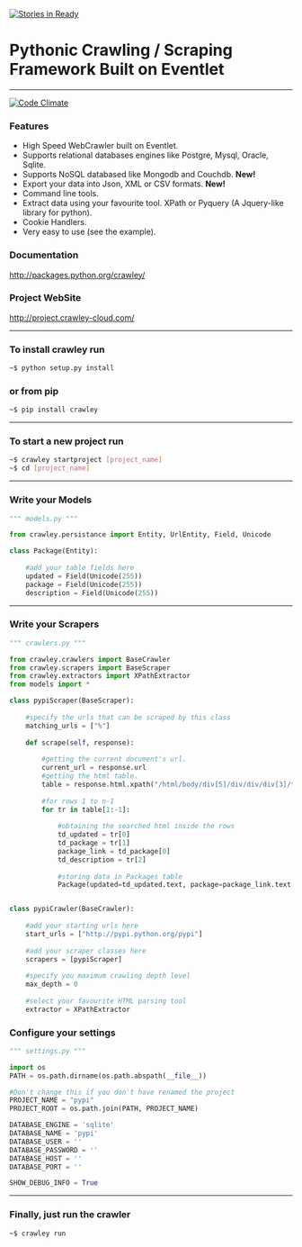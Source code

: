 [![Stories in Ready](https://badge.waffle.io/crawley-project/crawley.png?label=ready&title=Ready)](https://waffle.io/crawley-project/crawley)
# Pythonic Crawling / Scraping Framework Built on Eventlet 

------------------------------------------------------------------

[![Code Climate](https://codeclimate.com/github/crawley-project/crawley/badges/gpa.svg)](https://codeclimate.com/github/crawley-project/crawley)

### Features

* High Speed WebCrawler built on Eventlet.
* Supports relational databases engines like Postgre, Mysql, Oracle, Sqlite.
* Supports NoSQL databased like Mongodb and Couchdb. **New!**
* Export your data into Json, XML or CSV formats. **New!**
* Command line tools.
* Extract data using your favourite tool. XPath or Pyquery (A Jquery-like library for python).
* Cookie Handlers.
* Very easy to use (see the example).

### Documentation

http://packages.python.org/crawley/

### Project WebSite

http://project.crawley-cloud.com/

------------------------------------------------------------------

### To install crawley run

```bash
~$ python setup.py install
```

### or from pip

```bash
~$ pip install crawley
```

------------------------------------------------------------------

### To start a new project run

```bash
~$ crawley startproject [project_name]
~$ cd [project_name]
```

------------------------------------------------------------------

### Write your Models

```python
""" models.py """

from crawley.persistance import Entity, UrlEntity, Field, Unicode

class Package(Entity):
    
    #add your table fields here
    updated = Field(Unicode(255))    
    package = Field(Unicode(255))
    description = Field(Unicode(255))
```

------------------------------------------------------------------

### Write your Scrapers

```python
""" crawlers.py """

from crawley.crawlers import BaseCrawler
from crawley.scrapers import BaseScraper
from crawley.extractors import XPathExtractor
from models import *

class pypiScraper(BaseScraper):
    
    #specify the urls that can be scraped by this class
    matching_urls = ["%"]
    
    def scrape(self, response):
                        
        #getting the current document's url.
        current_url = response.url        
        #getting the html table.
        table = response.html.xpath("/html/body/div[5]/div/div/div[3]/table")[0]
        
        #for rows 1 to n-1
        for tr in table[1:-1]:
                        
            #obtaining the searched html inside the rows
            td_updated = tr[0]
            td_package = tr[1]
            package_link = td_package[0]
            td_description = tr[2]
            
            #storing data in Packages table
            Package(updated=td_updated.text, package=package_link.text, description=td_description.text)


class pypiCrawler(BaseCrawler):
    
    #add your starting urls here
    start_urls = ["http://pypi.python.org/pypi"]
    
    #add your scraper classes here    
    scrapers = [pypiScraper]
    
    #specify you maximum crawling depth level    
    max_depth = 0
    
    #select your favourite HTML parsing tool
    extractor = XPathExtractor
```

### Configure your settings

```python
""" settings.py """

import os 
PATH = os.path.dirname(os.path.abspath(__file__))

#Don't change this if you don't have renamed the project
PROJECT_NAME = "pypi"
PROJECT_ROOT = os.path.join(PATH, PROJECT_NAME)

DATABASE_ENGINE = 'sqlite'     
DATABASE_NAME = 'pypi'  
DATABASE_USER = ''             
DATABASE_PASSWORD = ''         
DATABASE_HOST = ''             
DATABASE_PORT = ''     

SHOW_DEBUG_INFO = True
```

------------------------------------------------------------------

### Finally, just run the crawler

```bash
~$ crawley run
```


